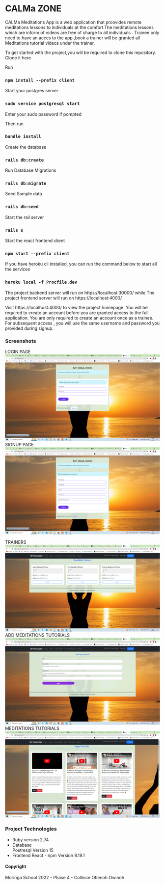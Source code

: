# CALMa ZONE
CALMa Meditations App  is a web application that proovides remote meditations lessons  to individuals at the comfort.The meditations lessons which are inform of videos are free of charge to all individuals . Trainee only need to  have an acces to the app ,book a trainer will be granted  all Meditations tutorial videos under the trainer.

To get started with the project,you will be required to clone this repository.
Clone it here 

Run 
### ```npm install --prefix client```

Start your postgres server 

### ```sudo service postgresql start```
Enter your sudo password if pompted

Then  run
### ```bundle install```

Create the database
### ```rails db:create  ```

Run Database Migrations
### ```rails db:migrate ```

Seed Sample data
### ```rails db:seed```

Start the rail server 
### ```rails s```

Start the react frontend  client 
### ```npm start --prefix client```

If you have heroku cli installed, you can run the command below to start all the services 
### ```heroku local -f Procfile.dev```
 

The project backend server  will run on https://localhost:30000/  while 
The project frontend server  will run on https://localhost:4000/

Visit https://localhost:4000/ to view the project homepage.
You will be required to create an account before you are granted access to the full application. You are only required to create an account once as a trainee. For subsequent access , you will use the same username and password you provided during signup.

### Screenshots

LOGIN PAGE  ![Login Page](./imgs/dfrhef334cdtht.png)
SIGNUP PAGE ![Signup page](./imgs/yhj889j.png)

TRAINERS  ![Trainers](./imgs/bhy7uu.png)
ADD MEDITATIONS TUTORIALS  ![Add Meditations Tutorials](./imgs/hu7kujkio.png)
MEDITATIONS TUTORIALS  ![Meditations Tutorials](./imgs/uj8o8iojkkju.png)

### Project Technologies

* Ruby version
2.74
* Database  
Postresql Version 15 
* Frontend 
React -  npm Version 8.19.1

#### Copyright
Moringa School 2022 - Phase 4 - Collince Otienoh Owinoh


